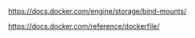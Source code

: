

https://docs.docker.com/engine/storage/bind-mounts/

https://docs.docker.com/reference/dockerfile/

